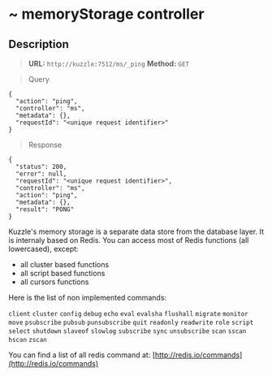 # ~ memoryStorage controller


## Description

<section class="http"></section>

>**URL:** `http://kuzzle:7512/ms/_ping`
>**Method:** `GET`

<section class="others"></section>

>Query

<section class="others"></section>

```litcoffee
{
  "action": "ping",
  "controller": "ms",
  "metadata": {},
  "requestId": "<unique request identifier>"
}
```

> Response

```litcoffee
{
  "status": 200,
  "error": null,
  "requestId": "<unique request identifier>",
  "controller": "ms",
  "action": "ping",
  "metadata": {},
  "result": "PONG"
}
```

Kuzzle's memory storage is a separate data store from the database layer.
It is internaly based on Redis. You can access most of Redis functions (all lowercased), except:

* all cluster based functions
* all script based functions
* all cursors functions

Here is the list of non implemented commands:

`client`
`cluster`
`config`
`debug`
`echo`
`eval`
`evalsha`
`flushall`
`migrate`
`monitor`
`move`
`psubscribe`
`pubsub`
`punsubscribe`
`quit`
`readonly`
`readwrite`
`role`
`script`
`select`
`shutdown`
`slaveof`
`slowlog`
`subscribe`
`sync`
`unsubscribe`
`scan`
`sscan`
`hscan`
`zscan`

You can find a list of all redis command at: [http://redis.io/commands](http://redis.io/commands)